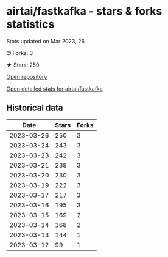 # airtai/fastkafka - stars & forks statistics

Stats updated on Mar 2023, 26

☋ Forks: 3

★ Stars: 250

[Open repository](https://github.com/airtai/fastkafka)

[Open detailed stats for airtai/fastkafka](https://reviewgithub.com/rep/airtai/fastkafka)

## Historical data
| Date | Stars | Forks |
|------|-------|-------|
| 2023-03-26 | 250 | 3 | 
| 2023-03-24 | 243 | 3 | 
| 2023-03-23 | 242 | 3 | 
| 2023-03-21 | 238 | 3 | 
| 2023-03-20 | 230 | 3 | 
| 2023-03-19 | 222 | 3 | 
| 2023-03-17 | 217 | 3 | 
| 2023-03-16 | 195 | 3 | 
| 2023-03-15 | 169 | 2 | 
| 2023-03-14 | 168 | 2 | 
| 2023-03-13 | 144 | 1 | 
| 2023-03-12 | 99 | 1 | 

